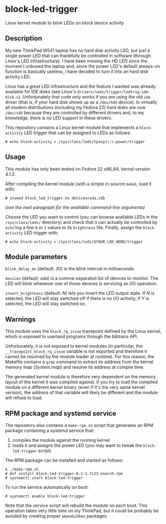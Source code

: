 # block-led-trigger
Linux kernel module to blink LEDs on block device activity

## Description
My new ThinkPad W541 laptop has no hard disk activity LED, but just a single
power LED that can thankfully be controlled in software (through Linux's LED
infrastructure). I have been missing the HD LED since the moment I unboxed
the laptop and, since the power LED's default always-on function is basically
useless, I have decided to turn it into an hard disk activity LED.

Linux has a great LED infrastructure and the feature I wanted was already
available for IDE disks (see Linux's `drivers/leds/trigger/ledtrig-ide-disk.c`).
Unfortunately that code only works if you are using the old `ide` driver (that
is, if your hard disk shows up as a `/dev/hdX` device). In virtually all modern
distributions (including my Fedora 22) hard disks are now `/dev/sdX` because
they are controlled by different drivers and, to my knowledge, there is no LED
support in these drivers.

This repository contains a Linux kernel module that implements a
`block-activity` LED trigger that can be assigned to LEDs as follows:

```
# echo block-activity > /sys/class/leds/tpacpi\:\:power/trigger
```

## Usage
This module has only been tested on *Fedora 22 x86_64*, kernel version _4.1.3_.

After compiling the kernel module (with a simple in-source `make`), load it
with:

```
# insmod block_led_trigger.ko devices=sda,sdb
```

_(see the next paragraph for the available command-line arguments)_

Choose the LED you want to control (you can browse available
LEDs in the `/sys/class/leds/` directory) and check that it can actually be
controlled by `echo`'ing a few `0` or `1` values to its `brightness` file.
Finally, assign the `block-activity` LED trigger with:

```
# echo block-activity > /sys/class/leds/$YOUR_LED_HERE/trigger
```

## Module parameters
`blink_delay_ms` (default: _30_) is the blink interval in milliseconds.

`devices` (default: _sda_) is a comma-separated list of devices to monitor. The
LED will blink whenever one of those devices is servicing an I/O operation.

`invert_brightness` (default: _N_) lets you invert the LED output state. If _N_
is selected, the LED will stay switched off if there is no I/O activity; if _Y_
is selected, the LED will stay switched on.

## Warnings
This module uses the `block_rq_issue` tracepoint defined by the Linux kernel,
which is exposed to userland programs through the _blktrace_ API.

Unfortunately, it is not exposed to kernel modules (in particular, the
`__tracepoint_block_rq_issue` variable is not exported and therefore it cannot
be resolved by the module loader at runtime). For this reason, the Makefile
contains a `grep` command to extract its address from the kernel memory map
(_System.map_) and resolve its address at compile time.

The generated kernel module is therefore very dependent on the memory layout of
the kernel it was compiled against. If you try to load the compiled module on a
different kernel binary (even if it's the very same kernel version), the address
of that variable will likely be different and the module will refuse to load.


## RPM package and systemd service
The repository also contains a `make-rpm.sh` script that generates an RPM
package containing a systemd service that:
 1. compiles the module against the running kernel
 2. loads it and assigns the power LED (you may want to tweak the
    `block-led-trigger` script)

The RPM package can be installed and started as follows:

```
$ ./make-rpm.sh
# dnf install block-led-trigger-0.1-1.fc22.noarch.rpm
# systemctl start block-led-trigger
```

To run the service automatically on boot:

```
# systemctl enable block-led-trigger
```

Note that the service script will rebuild the module on each boot. This
operation takes very little time on my ThinkPad, but it could be probably
be avoided by creating proper `akmods`/`dkms` packages.
